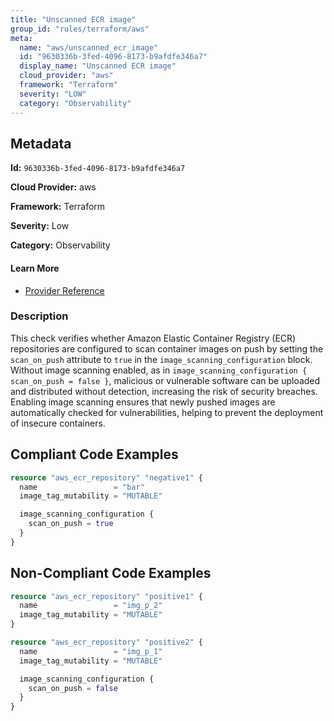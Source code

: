 ```yaml
---
title: "Unscanned ECR image"
group_id: "rules/terraform/aws"
meta:
  name: "aws/unscanned_ecr_image"
  id: "9630336b-3fed-4096-8173-b9afdfe346a7"
  display_name: "Unscanned ECR image"
  cloud_provider: "aws"
  framework: "Terraform"
  severity: "LOW"
  category: "Observability"
---
```

## Metadata

**Id:** `9630336b-3fed-4096-8173-b9afdfe346a7`

**Cloud Provider:** aws

**Framework:** Terraform

**Severity:** Low

**Category:** Observability

#### Learn More

 - [Provider Reference](https://registry.terraform.io/providers/hashicorp/aws/latest/docs/resources/ecr_repository#scan_on_push)

### Description

 This check verifies whether Amazon Elastic Container Registry (ECR) repositories are configured to scan container images on push by setting the `scan_on_push` attribute to `true` in the `image_scanning_configuration` block. Without image scanning enabled, as in `image_scanning_configuration { scan_on_push = false }`, malicious or vulnerable software can be uploaded and distributed without detection, increasing the risk of security breaches. Enabling image scanning ensures that newly pushed images are automatically checked for vulnerabilities, helping to prevent the deployment of insecure containers.


## Compliant Code Examples
```tf
resource "aws_ecr_repository" "negative1" {
  name                 = "bar"
  image_tag_mutability = "MUTABLE"

  image_scanning_configuration {
    scan_on_push = true
  }
}
```
## Non-Compliant Code Examples
```tf
resource "aws_ecr_repository" "positive1" {
  name                 = "img_p_2"
  image_tag_mutability = "MUTABLE"
}

resource "aws_ecr_repository" "positive2" {
  name                 = "img_p_1"
  image_tag_mutability = "MUTABLE"

  image_scanning_configuration {
    scan_on_push = false
  }
}
```